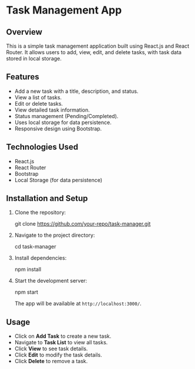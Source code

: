 # Task Management App

## Overview
This is a simple task management application built using React.js and React Router. It allows users to add, view, edit, and delete tasks, with task data stored in local storage.

## Features
- Add a new task with a title, description, and status.
- View a list of tasks.
- Edit or delete tasks.
- View detailed task information.
- Status management (Pending/Completed).
- Uses local storage for data persistence.
- Responsive design using Bootstrap.

## Technologies Used
- React.js
- React Router
- Bootstrap
- Local Storage (for data persistence)


## Installation and Setup
1. Clone the repository:
   
   git clone https://github.com/your-repo/task-manager.git
   
2. Navigate to the project directory:
   
   cd task-manager

3. Install dependencies:

   npm install

4. Start the development server:
   
   npm start
   
   The app will be available at `http://localhost:3000/`.

## Usage
- Click on **Add Task** to create a new task.
- Navigate to **Task List** to view all tasks.
- Click **View** to see task details.
- Click **Edit** to modify the task details.
- Click **Delete** to remove a task.

